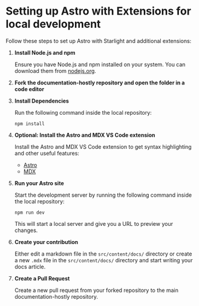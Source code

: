 # Setting up Astro with Extensions for local development

Follow these steps to set up Astro with Starlight and additional extensions:

1. **Install Node.js and npm**
   
   Ensure you have Node.js and npm installed on your system. You can download them from [nodejs.org](https://nodejs.org/).

2. **Fork the documentation-hostly repository and open the folder in a code editor**
   
3. **Install Dependencies**
   
   Run the following command inside the local repository:
   ```
   npm install
   ```

4. **Optional: Install the Astro and MDX VS Code extension**
   
   Install the Astro and MDX VS Code extension to get syntax highlighting and other useful features:
   - [Astro](https://marketplace.visualstudio.com/items?itemName=astro-build.astro-vscode)
   - [MDX](https://marketplace.visualstudio.com/items?itemName=unifiedjs.vscode-mdx)

5. **Run your Astro site**
   
   Start the development server by running the following command inside the local repository:
   ```
   npm run dev
   ```
   This will start a local server and give you a URL to preview your changes.

6. **Create your contribution**
   
   Either edit a markdown file in the `src/content/docs/` directory or create a new `.mdx` file in the `src/content/docs/` directory and start writing your docs article.


7. **Create a Pull Request**

   Create a new pull request from your forked repository to the main documentation-hostly repository.


